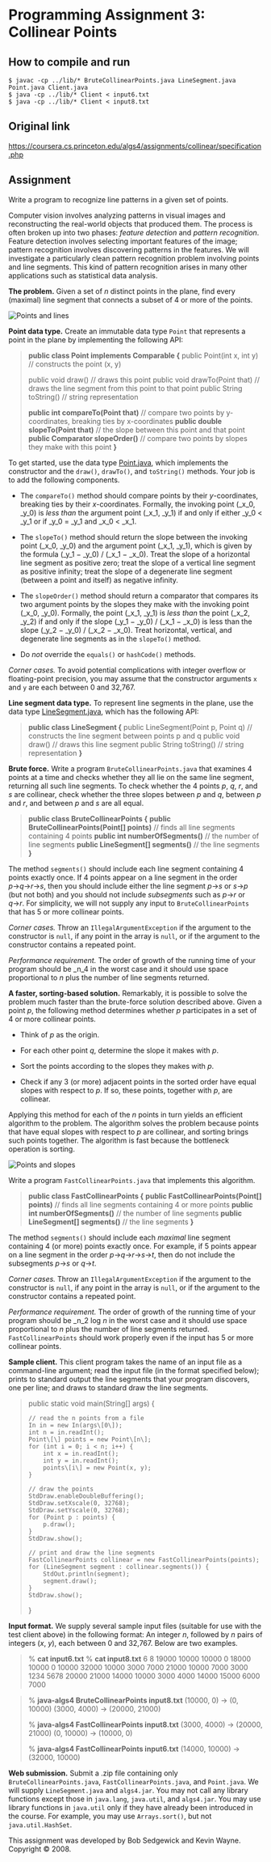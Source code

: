 # Programming Assignment 3: Collinear Points

## How to compile and run

    $ javac -cp ../lib/* BruteCollinearPoints.java LineSegment.java Point.java Client.java 
    $ java -cp ../lib/* Client < input6.txt
    $ java -cp ../lib/* Client < input8.txt

## Original link

https://coursera.cs.princeton.edu/algs4/assignments/collinear/specification.php

## Assignment

Write a program to recognize line patterns in a given set of points.

Computer vision involves analyzing patterns in visual images and reconstructing the real-world objects that produced them. The process is often broken up into two phases: _feature detection_ and _pattern recognition_. Feature detection involves selecting important features of the image; pattern recognition involves discovering patterns in the features. We will investigate a particularly clean pattern recognition problem involving points and line segments. This kind of pattern recognition arises in many other applications such as statistical data analysis.

**The problem.** Given a set of _n_ distinct points in the plane, find every (maximal) line segment that connects a subset of 4 or more of the points.

![Points and lines](lines2.png)

**Point data type.** Create an immutable data type `Point` that represents a point in the plane by implementing the following API:

> **public class Point implements Comparable<Point> {**
>    public Point(int x, int y)                         // constructs the point (x, y)
>
>    public   void draw()                               // draws this point
>    public   void drawTo(Point that)                   // draws the line segment from this point to that point
>    public String toString()                           // string representation
>
>    **public               int compareTo(Point that)**     // compare two points by y-coordinates, breaking ties by x-coordinates
>    **public            double slopeTo(Point that)**       // the slope between this point and that point
>    **public Comparator<Point> slopeOrder()**              // compare two points by slopes they make with this point
> **}**

To get started, use the data type [Point.java](files/Point.java), which implements the constructor and the `draw()`, `drawTo()`, and `toString()` methods. Your job is to add the following components.

*   The `compareTo()` method should compare points by their _y_\-coordinates, breaking ties by their _x_\-coordinates. Formally, the invoking point (_x_0, _y_0) is _less than_ the argument point (_x_1, _y_1) if and only if either _y_0 < _y_1 or if _y_0 = _y_1 and _x_0 < _x_1.

*   The `slopeTo()` method should return the slope between the invoking point (_x_0, _y_0) and the argument point (_x_1, _y_1), which is given by the formula (_y_1 − _y_0) / (_x_1 − _x_0). Treat the slope of a horizontal line segment as positive zero; treat the slope of a vertical line segment as positive infinity; treat the slope of a degenerate line segment (between a point and itself) as negative infinity.

*   The `slopeOrder()` method should return a comparator that compares its two argument points by the slopes they make with the invoking point (_x_0, _y_0). Formally, the point (_x_1, _y_1) is _less than_ the point (_x_2, _y_2) if and only if the slope (_y_1 − _y_0) / (_x_1 − _x_0) is less than the slope (_y_2 − _y_0) / (_x_2 − _x_0). Treat horizontal, vertical, and degenerate line segments as in the `slopeTo()` method.

*   Do _not_ override the `equals()` or `hashCode()` methods.

_Corner cases._ To avoid potential complications with integer overflow or floating-point precision, you may assume that the constructor arguments `x` and `y` are each between 0 and 32,767.

**Line segment data type.** To represent line segments in the plane, use the data type [LineSegment.java](files/LineSegment.java), which has the following API:

> **public class LineSegment {**
>    public LineSegment(Point p, Point q)        // constructs the line segment between points p and q
>    public   void draw()                        // draws this line segment
>    public String toString()                    // string representation
> **}**

**Brute force.** Write a program `BruteCollinearPoints.java` that examines 4 points at a time and checks whether they all lie on the same line segment, returning all such line segments. To check whether the 4 points _p_, _q_, _r_, and _s_ are collinear, check whether the three slopes between _p_ and _q_, between _p_ and _r_, and between _p_ and _s_ are all equal.

> **public class BruteCollinearPoints {**
>    **public BruteCollinearPoints(Point\[\] points)**    // finds all line segments containing 4 points
>    **public           int numberOfSegments()**        // the number of line segments
>    **public LineSegment\[\] segments()**                // the line segments
> **}**

The method `segments()` should include each line segment containing 4 points exactly once. If 4 points appear on a line segment in the order _p_→_q_→_r_→_s_, then you should include either the line segment _p_→_s_ or _s_→_p_ (but not both) and you should not include _subsegments_ such as _p_→_r_ or _q_→_r_. For simplicity, we will not supply any input to `BruteCollinearPoints` that has 5 or more collinear points.

_Corner cases._ Throw an `IllegalArgumentException` if the argument to the constructor is `null`, if any point in the array is `null`, or if the argument to the constructor contains a repeated point.

_Performance requirement._ The order of growth of the running time of your program should be _n_4 in the worst case and it should use space proportional to _n_ plus the number of line segments returned.

**A faster, sorting-based solution.** Remarkably, it is possible to solve the problem much faster than the brute-force solution described above. Given a point _p_, the following method determines whether _p_ participates in a set of 4 or more collinear points.

*   Think of _p_ as the origin.

*   For each other point _q_, determine the slope it makes with _p_.

*   Sort the points according to the slopes they makes with _p_.

*   Check if any 3 (or more) adjacent points in the sorted order have equal slopes with respect to _p_. If so, these points, together with _p_, are collinear.

Applying this method for each of the _n_ points in turn yields an efficient algorithm to the problem. The algorithm solves the problem because points that have equal slopes with respect to _p_ are collinear, and sorting brings such points together. The algorithm is fast because the bottleneck operation is sorting.

![Points and slopes](lines1.png)

Write a program `FastCollinearPoints.java` that implements this algorithm.

> **public class FastCollinearPoints {**
>    **public FastCollinearPoints(Point\[\] points)**     // finds all line segments containing 4 or more points
>    **public           int numberOfSegments()**        // the number of line segments
>    **public LineSegment\[\] segments()**                // the line segments
> **}**

The method `segments()` should include each _maximal_ line segment containing 4 (or more) points exactly once. For example, if 5 points appear on a line segment in the order _p_→_q_→_r_→_s_→_t_, then do not include the subsegments _p_→_s_ or _q_→_t_.

_Corner cases._ Throw an `IllegalArgumentException` if the argument to the constructor is `null`, if any point in the array is `null`, or if the argument to the constructor contains a repeated point.

_Performance requirement._ The order of growth of the running time of your program should be _n_2 log _n_ in the worst case and it should use space proportional to _n_ plus the number of line segments returned. `FastCollinearPoints` should work properly even if the input has 5 or more collinear points.

**Sample client.** This client program takes the name of an input file as a command-line argument; read the input file (in the format specified below); prints to standard output the line segments that your program discovers, one per line; and draws to standard draw the line segments.

> public static void main(String\[\] args) {
>
>     // read the n points from a file
>     In in = new In(args\[0\]);
>     int n = in.readInt();
>     Point\[\] points = new Point\[n\];
>     for (int i = 0; i < n; i++) {
>         int x = in.readInt();
>         int y = in.readInt();
>         points\[i\] = new Point(x, y);
>     }
>
>     // draw the points
>     StdDraw.enableDoubleBuffering();
>     StdDraw.setXscale(0, 32768);
>     StdDraw.setYscale(0, 32768);
>     for (Point p : points) {
>         p.draw();
>     }
>     StdDraw.show();
>
>     // print and draw the line segments
>     FastCollinearPoints collinear = new FastCollinearPoints(points);
>     for (LineSegment segment : collinear.segments()) {
>         StdOut.println(segment);
>         segment.draw();
>     }
>     StdDraw.show();
> }

**Input format.** We supply several sample input files (suitable for use with the test client above) in the following format: An integer _n_, followed by _n_ pairs of integers (_x_, _y_), each between 0 and 32,767. Below are two examples.

> % **cat input6.txt**        % **cat input8.txt**
> 6                       8
> 19000  10000             10000      0
> 18000  10000                 0  10000
> 32000  10000              3000   7000
> 21000  10000              7000   3000
>  1234   5678             20000  21000
> 14000  10000              3000   4000
>                          14000  15000
>                           6000   7000

> % **java-algs4 BruteCollinearPoints input8.txt**
> (10000, 0) -> (0, 10000)
> (3000, 4000) -> (20000, 21000)
>
> % **java-algs4 FastCollinearPoints input8.txt**
> (3000, 4000) -> (20000, 21000)
> (0, 10000) -> (10000, 0)
>
> % **java-algs4 FastCollinearPoints input6.txt**
> (14000, 10000) -> (32000, 10000)

**Web submission.** Submit a .zip file containing only `BruteCollinearPoints.java`, `FastCollinearPoints.java`, and `Point.java`. We will supply `LineSegment.java` and `algs4.jar`. You may not call any library functions except those in `java.lang`, `java.util`, and `algs4.jar`. You may use library functions in `java.util` only if they have already been introduced in the course. For example, you may use `Arrays.sort()`, but not `java.util.HashSet`.



This assignment was developed by Bob Sedgewick and Kevin Wayne.  
Copyright © 2008.